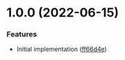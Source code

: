# 1.0.0 (2022-06-15)


### Features

* Initial implementation ([ff66d4e](https://github.com/dBucik/relying-services-catalogue/commit/ff66d4edbf5bbd40ffa9c574c040ace55a180365))
